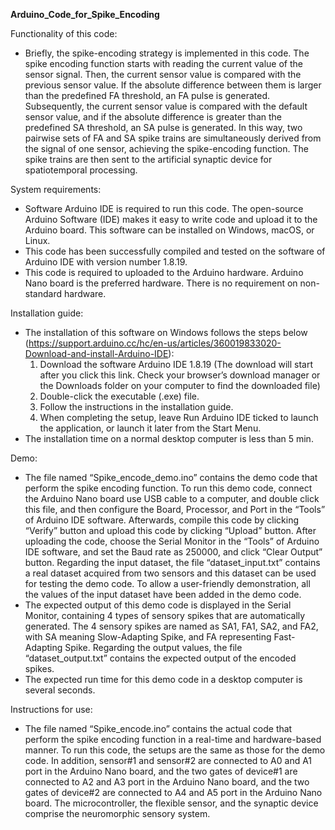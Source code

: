 **Arduino_Code_for_Spike_Encoding**

Functionality of this code:

+ Briefly, the spike-encoding strategy is implemented in this code. The spike encoding function starts with reading the current value of the sensor signal. Then, the current sensor value is compared with the previous sensor value. If the absolute difference between them is larger than the predefined FA threshold, an FA pulse is generated. Subsequently, the current sensor value is compared with the default sensor value, and if the absolute difference is greater than the predefined SA threshold, an SA pulse is generated. In this way, two pairwise sets of FA and SA spike trains are simultaneously derived from the signal of one sensor, achieving the spike-encoding function. The spike trains are then sent to the artificial synaptic device for spatiotemporal processing.

System requirements:
+ Software Arduino IDE is required to run this code. The open-source Arduino Software (IDE) makes it easy to write code and upload it to the Arduino board. This software can be installed on Windows, macOS, or Linux.
+ This code has been successfully compiled and tested on the software of Arduino IDE with version number 1.8.19.
+ This code is required to uploaded to the Arduino hardware. Arduino Nano board is the preferred hardware. There is no requirement on non-standard hardware.


Installation guide:
+ The installation of this software on Windows follows the steps below (https://support.arduino.cc/hc/en-us/articles/360019833020-Download-and-install-Arduino-IDE): 
  1.	Download the software Arduino IDE 1.8.19 (The download will start after you click this link. Check your browser’s download manager or the Downloads folder on your computer to find the downloaded file)
  2.	Double-click the executable (.exe) file.
  3.	Follow the instructions in the installation guide.
  4.	When completing the setup, leave Run Arduino IDE ticked to launch the application, or launch it later from the Start Menu.	
+	The installation time on a normal desktop computer is less than 5 min.

Demo:
+	The file named “Spike_encode_demo.ino” contains the demo code that perform the spike encoding function. To run this demo code, connect the Arduino Nano board use USB cable to a computer, and double click this file, and then configure the Board, Processor, and Port in the “Tools” of Arduino IDE software. Afterwards, compile this code by clicking “Verify” button and upload this code by clicking “Upload” button. After uploading the code, choose the Serial Monitor in the “Tools” of Arduino IDE software, and set the Baud rate as 250000, and click “Clear Output” button. Regarding the input dataset, the file “dataset_input.txt” contains a real dataset acquired from two sensors and this dataset can be used for testing the demo code. To allow a user-friendly demonstration, all the values of the input dataset have been added in the demo code.
+	The expected output of this demo code is displayed in the Serial Monitor, containing 4 types of sensory spikes that are automatically generated. The 4 sensory spikes are named as SA1, FA1, SA2, and FA2, with SA meaning Slow-Adapting Spike, and FA representing Fast-Adapting Spike. Regarding the output values, the file “dataset_output.txt” contains the expected output of the encoded spikes.
+ The expected run time for this demo code in a desktop computer is several seconds.

Instructions for use:
+ The file named “Spike_encode.ino” contains the actual code that perform the spike encoding function in a real-time and hardware-based manner. To run this code, the setups are the same as those for the demo code. In addition, sensor#1 and sensor#2 are connected to A0 and A1 port in the Arduino Nano board, and the two gates of device#1 are connected to A2 and A3 port in the Arduino Nano board, and the two gates of device#2 are connected to A4 and A5 port in the Arduino Nano board. The microcontroller, the flexible sensor, and the synaptic device comprise the neuromorphic sensory system.


